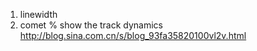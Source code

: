 1. linewidth
2. comet % show the track dynamics http://blog.sina.com.cn/s/blog_93fa35820100vl2v.html
